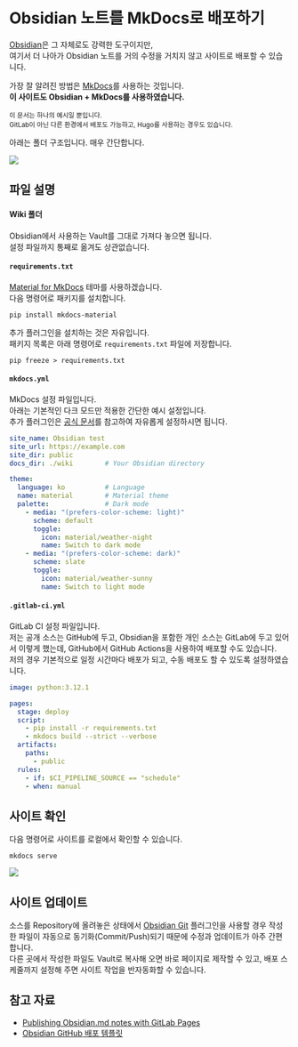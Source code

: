 # Obsidian 노트를 MkDocs로 배포하기

[Obsidian](https://obsidian.md/)은 그 자체로도 강력한 도구이지만,<br>여기서 더 나아가 Obsidian 노트를 거의 수정을 거치지 않고 사이트로 배포할 수 있습니다.

가장 잘 알려진 방법은 [MkDocs](https://www.mkdocs.org/)를 사용하는 것입니다.<br>**이 사이트도 Obsidian + MkDocs를 사용하였습니다.**

<sup>이 문서는 하나의 예시일 뿐입니다.<br>GitLab이 아닌 다른 환경에서 배포도 가능하고, Hugo를 사용하는 경우도 있습니다.</sup>

아래는 폴더 구조입니다. 매우 간단합니다.

![](img/folder.png)

## 파일 설명

#### <span class="exclude">Wiki</span> **폴더**
Obsidian에서 사용하는 <span class="exclude">Vault</span>를 그대로 가져다 놓으면 됩니다.<br>설정 파일까지 통째로 옮겨도 상관없습니다.

#### <span class="exclude">`requirements.txt`</span>
[Material for MkDocs](https://squidfunk.github.io/mkdocs-material/) 테마를 사용하겠습니다.<br>다음 명령어로 패키지를 설치합니다.

```
pip install mkdocs-material
```

추가 플러그인을 설치하는 것은 자유입니다.<br>패키지 목록은 아래 명령어로 <span class="exclude">`requirements.txt`</span> 파일에 저장합니다.

```
pip freeze > requirements.txt
```


#### <span class="exclude">`mkdocs.yml`</span>
MkDocs 설정 파일입니다.<br>아래는 기본적인 다크 모드만 적용한 간단한 예시 설정입니다.<br>추가 플러그인은 [공식 문서](https://squidfunk.github.io/mkdocs-material/)를 참고하여 자유롭게 설정하시면 됩니다.

```yaml title="mkdocs.yml"
site_name: Obsidian test
site_url: https://example.com
site_dir: public
docs_dir: ./wiki        # Your Obsidian directory

theme:
  language: ko          # Language
  name: material        # Material theme
  palette:              # Dark mode
    - media: "(prefers-color-scheme: light)"
      scheme: default
      toggle:
        icon: material/weather-night
        name: Switch to dark mode
    - media: "(prefers-color-scheme: dark)"
      scheme: slate
      toggle:
        icon: material/weather-sunny
        name: Switch to light mode
```

#### <span class="exclude">`.gitlab-ci.yml`</span>
GitLab CI 설정 파일입니다.<br>저는 공개 소스는 GitHub에 두고, Obsidian을 포함한 개인 소스는 GitLab에 두고 있어서 이렇게 했는데, GitHub에서 GitHub Actions을 사용하여 배포할 수도 있습니다.<br>저의 경우 기본적으로 일정 시간마다 배포가 되고, 수동 배포도 할 수 있도록 설정하였습니다.

```yaml title=".gitlab-ci.yml"
image: python:3.12.1

pages:
  stage: deploy
  script:
    - pip install -r requirements.txt
    - mkdocs build --strict --verbose
  artifacts:
    paths:
      - public
  rules:
    - if: $CI_PIPELINE_SOURCE == "schedule"
    - when: manual
```

## 사이트 확인

다음 명령어로 사이트를 로컬에서 확인할 수 있습니다.

```
mkdocs serve
```

![](img/mkdocs-local.png)


## 사이트 업데이트

소스를 Repository에 올려놓은 상태에서 [Obsidian Git](https://github.com/denolehov/obsidian-git) 플러그인을 사용할 경우 작성한 파일이 자동으로 동기화(<span class="exclude">Commit/Push</span>)되기 때문에 수정과 업데이트가 아주 간편합니다.<br>다른 곳에서 작성한 파일도 <span class="exclude">Vault</span>로 복사해 오면 바로 페이지로 제작할 수 있고, 배포 스케줄까지 설정해 주면 사이트 작업을 반자동화할 수 있습니다.


## 참고 자료

- [<span class="exclude">Publishing Obsidian.md notes with GitLab Pages</span>](https://about.gitlab.com/blog/2022/03/15/publishing-obsidian-notes-with-gitlab-pages/)
- [<span class="exclude">Obsidian GitHub</span> 배포 템플릿](https://github.com/jobindjohn/obsidian-publish-mkdocs)